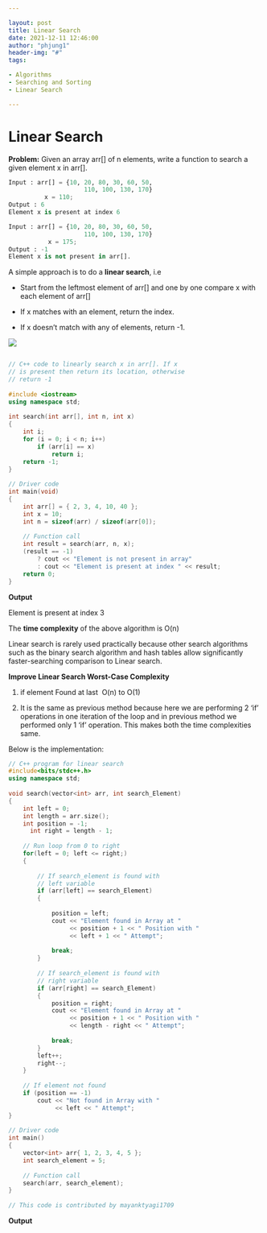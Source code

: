 ```yaml
---

layout: post
title: Linear Search
date: 2021-12-11 12:46:00
author: "phjung1"
header-img: "#"
tags:

- Algorithms
- Searching and Sorting
- Linear Search

---
```


# Linear Search

**Problem:** Given an array arr[] of n elements, write a function to search a given element x in arr[].

```python
Input : arr[] = {10, 20, 80, 30, 60, 50, 
                     110, 100, 130, 170}
          x = 110;
Output : 6
Element x is present at index 6

Input : arr[] = {10, 20, 80, 30, 60, 50, 
                     110, 100, 130, 170}
           x = 175;
Output : -1
Element x is not present in arr[].
```



A simple approach is to do a **linear search**, i.e

- Start from the leftmost element of arr[] and one by one compare x with each element of arr[]

- If x matches with an element, return the index.

- If x doesn’t match with any of elements, return -1.

![](https://media.geeksforgeeks.org/wp-content/cdn-uploads/Linear-Search.png)



```cpp

// C++ code to linearly search x in arr[]. If x
// is present then return its location, otherwise
// return -1
 
#include <iostream>
using namespace std;
 
int search(int arr[], int n, int x)
{
    int i;
    for (i = 0; i < n; i++)
        if (arr[i] == x)
            return i;
    return -1;
}
 
// Driver code
int main(void)
{
    int arr[] = { 2, 3, 4, 10, 40 };
    int x = 10;
    int n = sizeof(arr) / sizeof(arr[0]);
   
    // Function call
    int result = search(arr, n, x);
    (result == -1)
        ? cout << "Element is not present in array"
        : cout << "Element is present at index " << result;
    return 0;
}
```

**Output**

Element is present at index 3



The **time complexity** of the above algorithm is O(n)



Linear search is rarely used practically because other search algorithms such as the binary search algorithm and hash tables allow significantly faster-searching comparison to Linear search.





**Improve Linear Search Worst-Case Complexity**

1. if element Found at last  O(n) to O(1)

2. It is the same as previous method because here we are performing 2 ‘if’ operations in one iteration of the loop and in previous method we performed only 1 ‘if’ operation. This makes both the time complexities same.



Below is the implementation:



```cpp
// C++ program for linear search
#include<bits/stdc++.h>
using namespace std;
 
void search(vector<int> arr, int search_Element)
{
    int left = 0;
    int length = arr.size();
    int position = -1;
      int right = length - 1;
       
    // Run loop from 0 to right
    for(left = 0; left <= right;)
    {
         
        // If search_element is found with
        // left variable
        if (arr[left] == search_Element)
        {
             
            position = left;
            cout << "Element found in Array at "
                 << position + 1 << " Position with "
                 << left + 1 << " Attempt";
                
            break;
        }
       
        // If search_element is found with
        // right variable
        if (arr[right] == search_Element)
        {
            position = right;
            cout << "Element found in Array at "
                 << position + 1 << " Position with "
                 << length - right << " Attempt";
                
            break;
        }
        left++;
        right--;
    }
 
    // If element not found
    if (position == -1)
        cout << "Not found in Array with "
             << left << " Attempt";
}
 
// Driver code
int main()
{
    vector<int> arr{ 1, 2, 3, 4, 5 };
    int search_element = 5;
     
    // Function call
    search(arr, search_element);
}
     
// This code is contributed by mayanktyagi1709
```

**Output**


